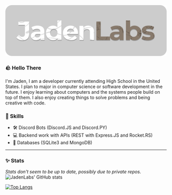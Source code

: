 ![JadenLabs](https://github.com/JadenLabs/JadenLabs/blob/main/assets/jadenlabs_logo.png)

### 🪨 Hello There

I'm Jaden, I am a developer currently attending High School in the United States. I plan to major in computer science or software development in the future.
I enjoy learning about computers and the systems people build on top of them. I also enjoy creating things to solve problems and being creative with code.

### 💠 Skills
- 🛠️ Discord Bots (Discord.JS and Discord.PY)
- 💻 Backend work with APIs (REST with Express.JS and Rocket.RS)
- 📜 Databases (SQLite3 and MongoDB)

---
### ✨ Stats
*Stats don't seem to be up to date, possibly due to private repos.*
![JadenLabs' GitHub stats](https://github-readme-stats.vercel.app/api?username=jadenlabs&show_icons=true&theme=graywhite)

[![Top Langs](https://github-readme-stats.vercel.app/api/top-langs/?username=jadenlabs)](https://github.com/anuraghazra/github-readme-stats)
